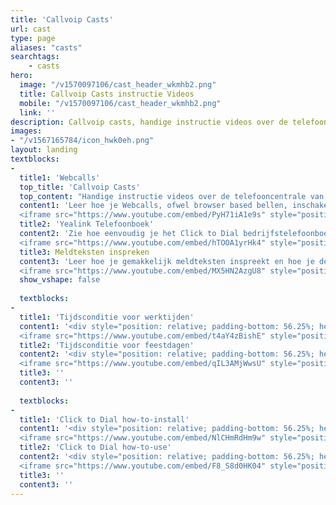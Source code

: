 ```yaml
---
title: 'Callvoip Casts'
url: cast
type: page
aliases: "casts"
searchtags:
    - casts
hero:
  image: "/v1570097106/cast_header_wkmhb2.png"
  title: Callvoip Casts instructie Videos
  mobile: "/v1570097106/cast_header_wkmhb2.png"
  link: ''
description: Callvoip casts, handige instructie videos over de telefooncentrale van Callvoip.
images:
- "/v1567165784/icon_hwk0eh.png"
layout: landing
textblocks:
- 
  title1: 'Webcalls'
  top_title: 'Callvoip Casts'
  top_content: "Handige instructie videos over de telefooncentrale van Callvoip."
  content1: 'Leer hoe je Webcalls, ofwel browser based bellen, inschakelt en gebruikt.<br><br><br><div style="position: relative; padding-bottom: 56.25%; height: 0; overflow: hidden;">
  <iframe src="https://www.youtube.com/embed/PyH71iA1e9s" style="position: absolute; top: 0; left: 0; width: 100%; height: 100%; border:0;" allowfullscreen title="YouTube Video"></iframe></div>'
  title2: 'Yealink Telefoonboek'
  content2: 'Zie hoe eenvoudig je het Click to Dial bedrijfstelefoonboek met jouw Yealink IP-telefoon kunt koppelen.<br><br><div style="position: relative; padding-bottom: 56.25%; height: 0; overflow: hidden;">
  <iframe src="https://www.youtube.com/embed/hTOOA1yrHk4" style="position: absolute; top: 0; left: 0; width: 100%; height: 100%; border:0;" allowfullscreen title="YouTube Video"></iframe></div>'
  title3: Meldteksten inspreken
  content3: 'Leer hoe je gemakkelijk meldteksten inspreekt en hoe je deze zelf op de online telefooncentrale kunt plaatsen.<br><br><div style="position: relative; padding-bottom: 56.25%; height: 0; overflow: hidden;">
  <iframe src="https://www.youtube.com/embed/MX5HN2AzgU8" style="position: absolute; top: 0; left: 0; width: 100%; height: 100%; border:0;" allowfullscreen title="YouTube Video"></iframe></div>'
  show_vshape: false
  
  textblocks:
- 
  title1: 'Tijdsconditie voor werktijden'
  content1: '<div style="position: relative; padding-bottom: 56.25%; height: 0; overflow: hidden;">
  <iframe src="https://www.youtube.com/embed/t4aY4zBishE" style="position: absolute; top: 0; left: 0; width: 100%; height: 100%; border:0;" allowfullscreen title="YouTube Video"></iframe></div>'
  title2: 'Tijdsconditie voor feestdagen'
  content2: '<div style="position: relative; padding-bottom: 56.25%; height: 0; overflow: hidden;">
  <iframe src="https://www.youtube.com/embed/qIL3AMjWwsU" style="position: absolute; top: 0; left: 0; width: 100%; height: 100%; border:0;" allowfullscreen title="YouTube Video"></iframe></div>'
  title3: ''
  content3: ''
  
  textblocks:
- 
  title1: 'Click to Dial how-to-install'
  content1: '<div style="position: relative; padding-bottom: 56.25%; height: 0; overflow: hidden;">
  <iframe src="https://www.youtube.com/embed/NlCHmRdHm9w" style="position: absolute; top: 0; left: 0; width: 100%; height: 100%; border:0;" allowfullscreen title="YouTube Video"></iframe></div>'
  title2: 'Click to Dial how-to-use'
  content2: '<div style="position: relative; padding-bottom: 56.25%; height: 0; overflow: hidden;">
  <iframe src="https://www.youtube.com/embed/F8_S8d0HK04" style="position: absolute; top: 0; left: 0; width: 100%; height: 100%; border:0;" allowfullscreen title="YouTube Video"></iframe></div>'
  title3: ''
  content3: ''
---
```

